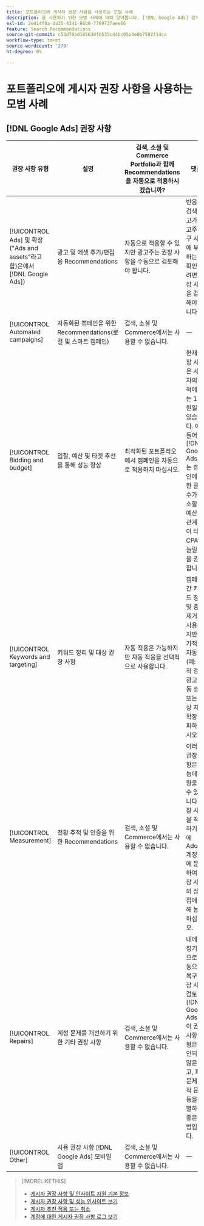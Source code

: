 ```yaml
---
title: 포트폴리오에 게시자 권장 사항을 사용하는 모범 사례
description: 을 사용하기 위한 모범 사례에 대해 알아봅니다. [!DNL Google Ads] 검색, 소셜 및 Commerce 포트폴리오가 포함된 권장 사항.
exl-id: 2ed14f8a-da35-4341-86b8-776973faee66
feature: Search Recommendations
source-git-commit: c53d79bd185630fb535c44bc05a4e0b7582f14ca
workflow-type: tm+mt
source-wordcount: '279'
ht-degree: 0%

---
```


# 포트폴리오에 게시자 권장 사항을 사용하는 모범 사례

<!-- Add info for MS once we have it ..." 

*[!DNL Google Ads] and [!DNL Microsoft® Advertising] accounts*

-->

## [!DNL Google Ads] 권장 사항

| 권장 사항 유형 | 설명 | 검색, 소셜 및 Commerce Portfolio과 함께 Recommendations을 자동으로 적용하시겠습니까? | 댓글 |
|--- |--- |--- |--- |
| [!UICONTROL Ads] 및 확장(&quot;Ads and assets&quot;라고 함)은에서 [!DNL Google Ads]) | 광고 및 에셋 추가/편집용 Recommendations | 자동으로 적용할 수 있지만 광고주는 권장 사항을 수동으로 검토해야 합니다. | 반응형 검색 광고가 광고주 요구 사항에 부합하는지 확인하려면 권장 사항을 검토해야 합니다. |
| [!UICONTROL Automated campaigns] | 자동화된 캠페인을 위한 Recommendations(로컬 및 스마트 캠페인) | 검색, 소셜 및 Commerce에서는 사용할 수 없습니다. | — |
| [!UICONTROL Bidding and budget] | 입찰, 예산 및 타겟 추천을 통해 성능 향상 | 최적화된 포트폴리오에서 캠페인을 자동으로 적용하지 마십시오. | 현재 권장 사항은 사용자의 목적에 맞는 1차원일 수 있습니다. 예를 들어, [!DNL Google Ads] 는 캠페인에 대한 클릭 수가 감소할 때 예산에 관계없이 타겟 CPA를 늘릴 것을 권장합니다. |
| [!UICONTROL Keywords and targeting] | 키워드 정리 및 대상 권장 사항 | 자동 적용은 가능하지만 자동 적용을 선택적으로 사용합니다. | 캠페인 간 키워드 정리 및 중복 제거 를 사용하지만 추가적인 자동화(예: 동적 검색 광고 자동 생성 또는 대상 자동 확장)를 피하십시오. |
| [!UICONTROL Measurement] | 전환 추적 및 인증을 위한 Recommendations | 검색, 소셜 및 Commerce에서는 사용할 수 없습니다. | 이러한 권장 사항은 성능에 영향을 줄 수 있습니다. 권장 사항을 적용하기 전에 Adobe 계정 팀에 문의하여 권장 사항의 장단점에 대해 논의하십시오. |
| [!UICONTROL Repairs] | 계정 문제를 개선하기 위한 기타 권장 사항 | 검색, 소셜 및 Commerce에서는 사용할 수 없습니다. | 내에서 정기적으로 수동으로 복구 권장 사항 검토 [!DNL Google Ads]. 이 권장 사항 유형은 승인되지 않은 광고, 피드 문제, 추적 문제 등을 식별하는 좋은 방법입니다. |
| [!UICONTROL Other] | 사용 권장 사항 [!DNL Google Ads] 모바일 앱 | 검색, 소셜 및 Commerce에서는 사용할 수 없습니다. | — |

>[!MORELIKETHIS]
>
>* [게시자 권장 사항 및 인사이트 지원 기본 정보](recommendation-support.md)
>* [게시자 권장 사항 및 성능 인사이트 보기](recommendation-view.md)
>* [게시자 추천 적용 또는 취소](recommendation-apply-dismiss.md)
>* [계정에 대한 게시자 권장 사항 로그 보기](recommendation-view-log.md)
